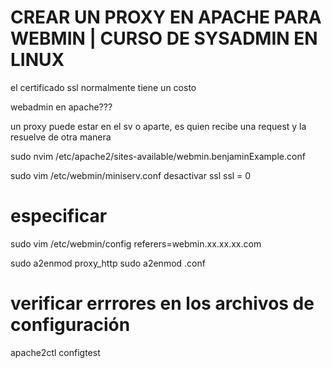 # CREAR UN PROXY EN APACHE PARA WEBMIN | CURSO DE SYSADMIN EN LINUX

el certificado ssl normalmente tiene un costo 

webadmin en apache???


un proxy puede estar en el sv o aparte, es quien recibe una request y la resuelve de otra manera

sudo nvim /etc/apache2/sites-available/webmin.benjaminExample.conf

sudo vim /etc/webmin/miniserv.conf
desactivar ssl 
ssl = 0

# especificar

sudo vim /etc/webmin/config
referers=webmin.xx.xx.xx.com


sudo a2enmod proxy_http
sudo a2enmod .conf


# verificar errrores en los archivos de configuración

apache2ctl configtest


